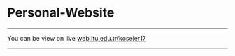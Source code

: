 # Personal-Website
---

You can be view on live [web.itu.edu.tr/koseler17](web.itu.edu.tr/koseler17)

---
